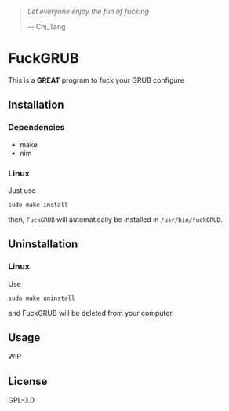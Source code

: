 > *Let everyone enjoy the fun of fucking*
> 
> -- Chi_Tang

# FuckGRUB
This is a **GREAT** program to fuck your GRUB configure

## Installation
### Dependencies
- make
- nim
### Linux
Just use

```shell
sudo make install
```

then,  `FuckGRUB` will automatically be installed in `/usr/bin/fuckGRUB`.

## Uninstallation
### Linux
Use

```shell
sudo make uninstall
```

and FuckGRUB will be deleted from your computer.

## Usage
WIP

## License
GPL-3.0
